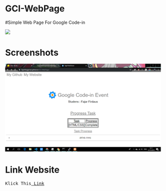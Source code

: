 # GCI-WebPage
#Simple Web Page For Google Code-in

![](https://img.shields.io/badge/GoogleCodein-2019-blue)

# Screenshots 
![alt-text](https://github.com/FajarTheGGman/GCI-WebPage/blob/master/.img/page.PNG)

# Link Website

<pre>
Klick This<a href="https://fajartheggman.github.io/GCI-WebPage/"> Link</a>
</pre>
